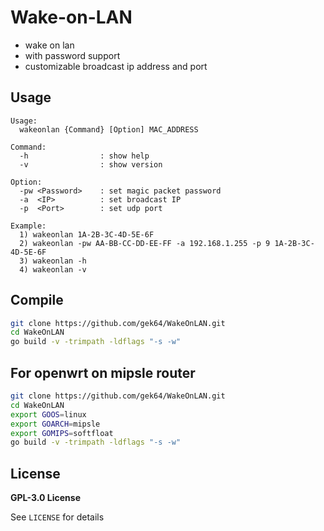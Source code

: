 # Wake-on-LAN
- wake on lan
- with password support
- customizable broadcast ip address and port

## Usage
```
Usage:
  wakeonlan {Command} [Option] MAC_ADDRESS

Command:
  -h                : show help
  -v                : show version                                           
                                                                             
Option:                                                                      
  -pw <Password>    : set magic packet password                              
  -a  <IP>          : set broadcast IP                                       
  -p  <Port>        : set udp port                                           
                                                                             
Example:                                                                     
  1) wakeonlan 1A-2B-3C-4D-5E-6F                                             
  2) wakeonlan -pw AA-BB-CC-DD-EE-FF -a 192.168.1.255 -p 9 1A-2B-3C-4D-5E-6F
  3) wakeonlan -h                                                            
  4) wakeonlan -v 
```

## Compile

```sh
git clone https://github.com/gek64/WakeOnLAN.git
cd WakeOnLAN
go build -v -trimpath -ldflags "-s -w"
```

## For openwrt on mipsle router

```sh
git clone https://github.com/gek64/WakeOnLAN.git
cd WakeOnLAN
export GOOS=linux
export GOARCH=mipsle
export GOMIPS=softfloat
go build -v -trimpath -ldflags "-s -w"
```

## License

**GPL-3.0 License**

See `LICENSE` for details

